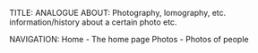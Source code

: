 TITLE: ANALOGUE
ABOUT: Photography, lomography, etc. information/history
        about a certain photo etc.


NAVIGATION: Home - The home page
            Photos - Photos of people
            